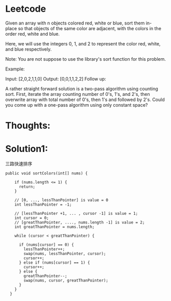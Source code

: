 # Leetcode

Given an array with n objects colored red, white or blue, sort them in-place so that objects of the same color are adjacent, with the colors in the order red, white and blue.

Here, we will use the integers 0, 1, and 2 to represent the color red, white, and blue respectively.

Note: You are not suppose to use the library's sort function for this problem.

Example:

Input: [2,0,2,1,1,0]
Output: [0,0,1,1,2,2]
Follow up:

A rather straight forward solution is a two-pass algorithm using counting sort.
First, iterate the array counting number of 0's, 1's, and 2's, then overwrite array with total number of 0's, then 1's and followed by 2's.
Could you come up with a one-pass algorithm using only constant space?


# Thoughts:


# Solution1:
三路快速排序

```
public void sortColors(int[] nums) {

    if (nums.length <= 1) {
      return;
    }

    // [0, ..., lessThanPointer] is value = 0
    int lessThanPointer = -1;

    // [lessThanPointer +1, ... , cursor -1] is value = 1;
    int cursor = 0;
    // [greatThanPointer, ...., nums.length -1] is value = 2;
    int greatThanPointer = nums.length;

    while (cursor < greatThanPointer) {

      if (nums[cursor] == 0) {
        lessThanPointer++;
        swap(nums, lessThanPointer, cursor);
        cursor++;
      } else if (nums[cursor] == 1) {
        cursor++;
      } else {
        greatThanPointer--;
        swap(nums, cursor, greatThanPointer);
      }
    }
  }

```
